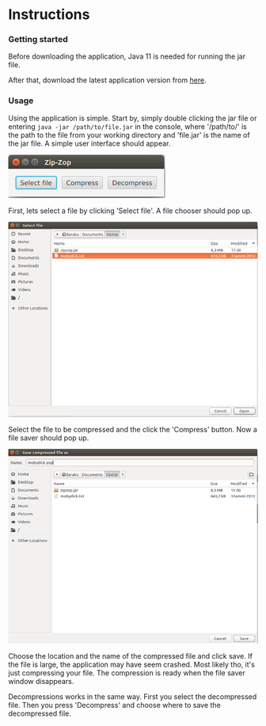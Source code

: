# Instructions

### Getting started

Before downloading the application, Java 11 is needed for running the jar file.

After that, download the latest application version from [here](https://github.com/Darake/zip-zop/releases).

### Usage

Using the application is simple. Start by, simply double clicking the jar file or entering `java -jar /path/to/file.jar` in the console, where '/path/to/' is the path to the file from your working directory and 'file.jar' is the name of the jar file. A simple user interface should appear.

<img src="https://raw.githubusercontent.com/Darake/zip-zop/master/documentation/images/in-1.png">

First, lets select a file by clicking 'Select file'. A file chooser should pop up.

<img src="https://raw.githubusercontent.com/Darake/zip-zop/master/documentation/images/in-2.png">

Select the file to be compressed and the click the 'Compress' button. Now a file saver should pop up.

<img src="https://raw.githubusercontent.com/Darake/zip-zop/master/documentation/images/in-3.png">

Choose the location and the name of the compressed file and click save. If the file is large, the application may have seem crashed. Most likely tho, it's just compressing your file. The compression is ready when the file saver window disappears.

Decompressions works in the same way. First you select the decompressed file. Then you press 'Decompress' and choose where to save the decompressed file.

